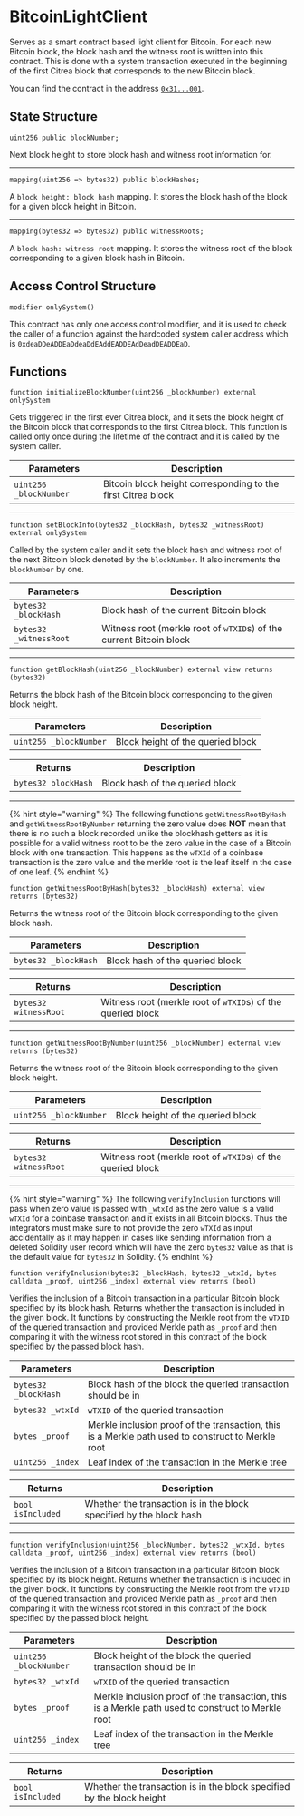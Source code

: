 # BitcoinLightClient

Serves as a smart contract based light client for Bitcoin. For each new Bitcoin block, the block hash and the witness root is written into this contract. This is done with a system transaction executed in the beginning of the first Citrea block that corresponds to the new Bitcoin block.

You can find the contract in the address [`0x31...001`](https://explorer.devnet.citrea.xyz/address/0x3100000000000000000000000000000000000001).

## State Structure

```solidity
uint256 public blockNumber;
```
Next block height to store block hash and witness root information for.

---

```solidity
mapping(uint256 => bytes32) public blockHashes;
```
A `block height: block hash` mapping. It stores the block hash of the block for a given block height in Bitcoin.

---

```solidity
mapping(bytes32 => bytes32) public witnessRoots;
```
A `block hash: witness root` mapping. It stores the witness root of the block corresponding to a given block hash in Bitcoin.

## Access Control Structure

```solidity
modifier onlySystem() 
```
This contract has only one access control modifier, and it is used to check the caller of a function against the hardcoded system caller address which is `0xdeaDDeADDEaDdeaDdEAddEADDEAdDeadDEADDEaD`.

## Functions

```solidity
function initializeBlockNumber(uint256 _blockNumber) external onlySystem
```
Gets triggered in the first ever Citrea block, and it sets the block height of the Bitcoin block that corresponds to the first Citrea block. This function is called only once during the lifetime of the contract and it is called by the system caller.

| Parameters    | Description |
|-----------|-------------|
| `uint256 _blockNumber`   | Bitcoin block height corresponding to the first Citrea block  |

---

```solidity
function setBlockInfo(bytes32 _blockHash, bytes32 _witnessRoot) external onlySystem
```
Called by the system caller and it sets the block hash and witness root of the next Bitcoin block denoted by the `blockNumber`. It also increments the `blockNumber` by one.

| Parameters    | Description |
|-----------|-------------|
| `bytes32 _blockHash`   | Block hash of the current Bitcoin block |
| `bytes32 _witnessRoot`   | Witness root (merkle root of `wTXID`s) of the current Bitcoin block |

---

```solidity
function getBlockHash(uint256 _blockNumber) external view returns (bytes32)
```
Returns the block hash of the Bitcoin block corresponding to the given block height.

| Parameters    | Description |
|-----------|-------------|
| `uint256 _blockNumber`   | Block height of the queried block |

| Returns    | Description |
|-----------|-------------|
| `bytes32 blockHash` | Block hash of the queried block |

---

{% hint style="warning" %}
The following functions `getWitnessRootByHash` and `getWitnessRootByNumber` returning the zero value does **NOT** mean that there is no such a block recorded unlike the blockhash getters as it is possible for a valid witness root to be the zero value in the case of a Bitcoin block with one transaction. This happens as the `wTXId` of a coinbase transaction is the zero value and the merkle root is the leaf itself in the case of one leaf.
{% endhint %}

```solidity
function getWitnessRootByHash(bytes32 _blockHash) external view returns (bytes32)
```
Returns the witness root of the Bitcoin block corresponding to the given block hash.

| Parameters    | Description |
|-----------|-------------|
| `bytes32 _blockHash`   | Block hash of the queried block |

| Returns    | Description |
|-----------|-------------|
| `bytes32 witnessRoot` | Witness root (merkle root of `wTXID`s) of the queried block |

---

```solidity
function getWitnessRootByNumber(uint256 _blockNumber) external view returns (bytes32)
```
Returns the witness root of the Bitcoin block corresponding to the given block height.

| Parameters    | Description |
|-----------|-------------|
| `uint256 _blockNumber`   | Block height of the queried block |

| Returns    | Description |
|-----------|-------------|
| `bytes32 witnessRoot` | Witness root (merkle root of `wTXID`s) of the queried block |

---

{% hint style="warning" %}
The following `verifyInclusion` functions will pass when zero value is passed with `_wtxId` as the zero value is a valid `wTXId` for a coinbase transaction and it exists in all Bitcoin blocks. Thus the integrators must make sure to not provide the zero `wTXId` as input accidentally as it may happen in cases like sending information from a deleted Solidity user record which will have the zero `bytes32` value as that is the default value for `bytes32` in Solidity.
{% endhint %}

```solidity
function verifyInclusion(bytes32 _blockHash, bytes32 _wtxId, bytes calldata _proof, uint256 _index) external view returns (bool)
```
Verifies the inclusion of a Bitcoin transaction in a particular Bitcoin block specified by its block hash. Returns whether the transaction is included in the given block. It functions by constructing the Merkle root from the `wTXID` of the queried transaction and provided Merkle path as `_proof` and then comparing it with the witness root stored in this contract of the block specified by the passed block hash.

| Parameters    | Description |
|-----------|-------------|
| `bytes32 _blockHash`   | Block hash of the block the queried transaction should be in |
| `bytes32 _wtxId`   | `wTXID` of the queried transaction |
| `bytes _proof`   | Merkle inclusion proof of the transaction, this is a Merkle path used to construct to Merkle root |
| `uint256 _index`   | Leaf index of the transaction in the Merkle tree |

| Returns    | Description |
|-----------|-------------|
| `bool isIncluded` | Whether the transaction is in the block specified by the block hash |

---

```solidity
function verifyInclusion(uint256 _blockNumber, bytes32 _wtxId, bytes calldata _proof, uint256 _index) external view returns (bool)
```
Verifies the inclusion of a Bitcoin transaction in a particular Bitcoin block specified by its block height. Returns whether the transaction is included in the given block. It functions by constructing the Merkle root from the `wTXID` of the queried transaction and provided Merkle path as `_proof` and then comparing it with the witness root stored in this contract of the block specified by the passed block height.

| Parameters    | Description |
|-----------|-------------|
| `uint256 _blockNumber`   | Block height of the block the queried transaction should be in |
| `bytes32 _wtxId`   | `wTXID` of the queried transaction |
| `bytes _proof`   | Merkle inclusion proof of the transaction, this is a Merkle path used to construct to Merkle root |
| `uint256 _index`   | Leaf index of the transaction in the Merkle tree |

| Returns    | Description |
|-----------|-------------|
| `bool isIncluded` | Whether the transaction is in the block specified by the block height |